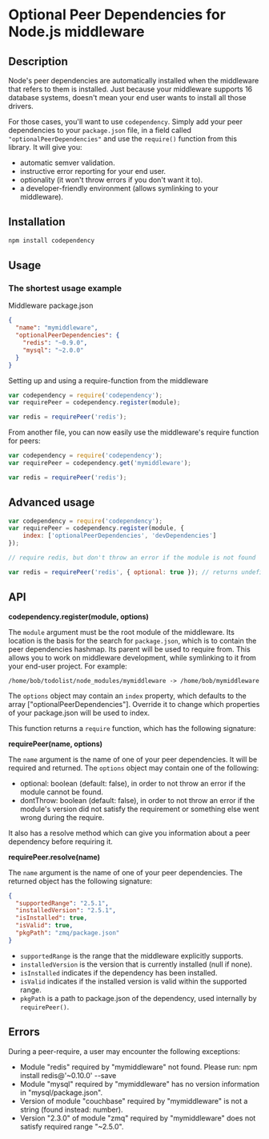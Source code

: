 # Optional Peer Dependencies for Node.js middleware

## Description

Node's peer dependencies are automatically installed when the middleware that refers to them is
installed. Just because your middleware supports 16 database systems, doesn't mean your end user
wants to install all those drivers.

For those cases, you'll want to use `codependency`. Simply add your peer dependencies to your
`package.json` file, in a field called `"optionalPeerDependencies"` and use the `require()`
function from this library. It will give you:

* automatic semver validation.
* instructive error reporting for your end user.
* optionality (it won't throw errors if you don't want it to).
* a developer-friendly environment (allows symlinking to your middleware).

## Installation

```sh
npm install codependency
```

## Usage

### The shortest usage example

Middleware package.json

```json
{
  "name": "mymiddleware",
  "optionalPeerDependencies": {
    "redis": "~0.9.0",
    "mysql": "~2.0.0"
  }
}
```

Setting up and using a require-function from the middleware

```javascript
var codependency = require('codependency');
var requirePeer = codependency.register(module);

var redis = requirePeer('redis');
```

From another file, you can now easily use the middleware's require function for peers:

```javascript
var codependency = require('codependency');
var requirePeer = codependency.get('mymiddleware');

var redis = requirePeer('redis');
```

## Advanced usage

```javascript
var codependency = require('codependency');
var requirePeer = codependency.register(module, {
	index: ['optionalPeerDependencies', 'devDependencies']
});

// require redis, but don't throw an error if the module is not found

var redis = requirePeer('redis', { optional: true }); // returns undefined
```

## API

**codependency.register(module, options)**

The `module` argument must be the root module of the middleware. Its location is the basis for the
search for `package.json`, which is to contain the peer dependencies hashmap. Its parent will be
used to require from. This allows you to work on middleware development, while symlinking to it
from your end-user project. For example:

	/home/bob/todolist/node_modules/mymiddleware -> /home/bob/mymiddleware

The `options` object may contain an `index` property, which defaults to the array
["optionalPeerDependencies"]. Override it to change which properties of your package.json will be
used to index.

This function returns a `require` function, which has the following signature:

**requirePeer(name, options)**

The `name` argument is the name of one of your peer dependencies. It will be required and returned.
The `options` object may contain one of the following:

* optional: boolean (default: false), in order to not throw an error if the module cannot be found.
* dontThrow: boolean (default: false), in order to not throw an error if the module's version did
  not satisfy the requirement or something else went wrong during the require.

It also has a resolve method which can give you information about a peer dependency before requiring
it.

**requirePeer.resolve(name)**

The `name` argument is the name of one of your peer dependencies. The returned object has the
following signature:

```json
{
  "supportedRange": "2.5.1",
  "installedVersion": "2.5.1",
  "isInstalled": true,
  "isValid": true,
  "pkgPath": "zmq/package.json"
}
```

* `supportedRange` is the range that the middleware explicitly supports.
* `installedVersion` is the version that is currently installed (null if none).
* `isInstalled` indicates if the dependency has been installed.
* `isValid` indicates if the installed version is valid within the supported range.
* `pkgPath` is a path to package.json of the dependency, used internally by `requirePeer()`.

## Errors

During a peer-require, a user may encounter the following exceptions:

* Module "redis" required by "mymiddleware" not found. Please run: npm install redis@'~0.10.0' --save
* Module "mysql" required by "mymiddleware" has no version information in "mysql/package.json".
* Version of module "couchbase" required by "mymiddleware" is not a string (found instead: number).
* Version "2.3.0" of module "zmq" required by "mymiddleware" does not satisfy required range "~2.5.0".

